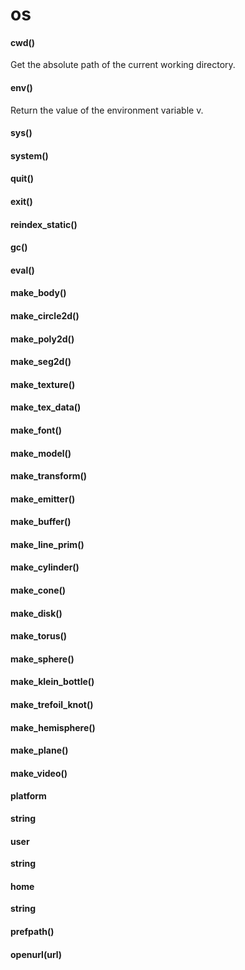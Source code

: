 # os
#### cwd()

Get the absolute path of the current working directory.

#### env()

Return the value of the environment variable v.

#### sys()



#### system()



#### quit()



#### exit()



#### reindex_static()



#### gc()



#### eval()



#### make_body()



#### make_circle2d()



#### make_poly2d()



#### make_seg2d()



#### make_texture()



#### make_tex_data()



#### make_font()



#### make_model()



#### make_transform()



#### make_emitter()



#### make_buffer()



#### make_line_prim()



#### make_cylinder()



#### make_cone()



#### make_disk()



#### make_torus()



#### make_sphere()



#### make_klein_bottle()



#### make_trefoil_knot()



#### make_hemisphere()



#### make_plane()



#### make_video()



#### platform
**string**



#### user
**string**



#### home
**string**



#### prefpath()



#### openurl(url)




